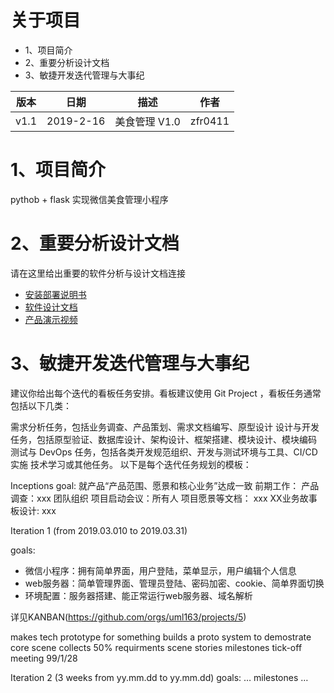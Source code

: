 # 关于项目

* 1、项目简介
* 2、重要分析设计文档
* 3、敏捷开发迭代管理与大事纪

| 版本	|日期  | 描述	|作者
|------|-----------|-----|---
|v1.1|	2019-2-16|	美食管理 V1.0	|zfr0411

1、项目简介
==========
pythob + flask 实现微信美食管理小程序

2、重要分析设计文档
================

请在这里给出重要的软件分析与设计文档连接

* [安装部署说明书](安装部署说明.md)
* [软件设计文档](1.2.2.md)
* [产品演示视频]()

3、敏捷开发迭代管理与大事纪
=====

建议你给出每个迭代的看板任务安排。看板建议使用 Git Project ，看板任务通常包括以下几类：

需求分析任务，包括业务调查、产品策划、需求文档编写、原型设计
设计与开发任务，包括原型验证、数据库设计、架构设计、框架搭建、模块设计、模块编码
测试与 DevOps 任务，包括各类开发规范组织、开发与测试环境与工具、CI/CD 实施
技术学习或其他任务。
以下是每个迭代任务规划的模板：

Inceptions
goal: 就产品“产品范围、愿景和核心业务”达成一致
前期工作：
产品调查：xxx
团队组织
项目启动会议：所有人
项目愿景等文档： xxx
XX业务故事板设计: xxx

Iteration 1 (from 2019.03.010 to 2019.03.31)

goals:

* 微信小程序：拥有简单界面，用户登陆，菜单显示，用户编辑个人信息
* web服务器：简单管理界面、管理员登陆、密码加密、cookie、简单界面切换
* 环境配置：服务器搭建、能正常运行web服务器、域名解析

详见KANBAN(https://github.com/orgs/uml163/projects/5)

makes tech prototype for something
builds a proto system to demostrate core scene
collects 50% requirments scene stories
milestones
tick-off meeting 99/1/28

Iteration 2 (3 weeks from yy.mm.dd to yy.mm.dd)
goals:
…
milestones
…

